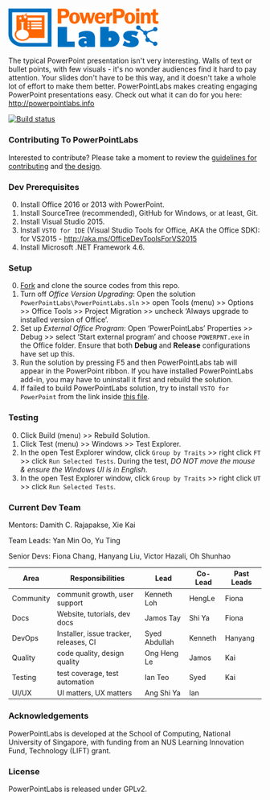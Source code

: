 <img src="https://raw.githubusercontent.com/PowerPointLabs/PowerPointLabs-Installer/master/PowerPointLabsInstaller/PowerPointLabsInstallerUi/Resources/logo.png" width='300'>

The typical PowerPoint presentation isn't very interesting. Walls of text or bullet points, with few visuals - it's no wonder audiences find it hard to pay attention.
Your slides don't have to be this way, and it doesn't take a whole lot of effort to make them better.
PowerPointLabs makes creating engaging PowerPoint presentations easy. Check out what it can do for you here: http://powerpointlabs.info

[![Build status](https://img.shields.io/appveyor/ci/kai33/powerpointlabs/master.svg)](https://ci.appveyor.com/project/kai33/powerpointlabs)

### Contributing To PowerPointLabs
Interested to contribute? Please take a moment to review the [guidelines for contributing](https://github.com/PowerPointLabs/powerpointlabs/blob/master/doc/CONTRIBUTING.md) and [the design](https://github.com/PowerPointLabs/PowerPointLabs/blob/master/doc/SoftwareDesign.md).

### Dev Prerequisites
0. Install Office 2016 or 2013 with PowerPoint.
1. Install SourceTree (recommended), GitHub for Windows, or at least, Git.
2. Install Visual Studio 2015.
3. Install `VSTO for IDE` (Visual Studio Tools for Office, AKA the Office SDK):<br>
   for VS2015 - http://aka.ms/OfficeDevToolsForVS2015<br>
4. Install Microsoft .NET Framework 4.6.

### Setup
0. [Fork](http://help.github.com/fork-a-repo/) and clone the source codes from this repo.
1. Turn off *Office Version Upgrading*: Open the solution `PowerPointLabs\PowerPointLabs.sln` >> open Tools (menu) >> Options >> Office Tools >> Project Migration >> uncheck ‘Always upgrade to installed version of Office’.
2. Set up *External Office Program*: Open ‘PowerPointLabs’ Properties >> Debug >> select ‘Start external program’ and choose `POWERPNT.exe` in the Office folder. Ensure that both **Debug** and **Release** configurations have set up this.
3. Run the solution by pressing F5 and then PowerPointLabs tab will appear in the PowerPoint ribbon. If you have installed PowerPointLabs add-in, you may have to uninstall it first and rebuild the solution.
4. If failed to build PowerPointLabs solution, try to install `VSTO for PowerPoint` from the link inside [this file](https://github.com/PowerPointLabs/PowerPointLabs-Website/blob/master/vsto-redirect.html).

### Testing
0. Click Build (menu) >> Rebuild Solution.
1. Click Test (menu) >> Windows >> Test Explorer. 
2. In the open Test Explorer window, click `Group by Traits` >> right click `FT` >> click `Run Selected Tests`. During the test, *DO NOT move the mouse & ensure the Windows UI is in English*.
3. In the open Test Explorer window, click `Group by Traits` >> right click `UT` >> click `Run Selected Tests`.

### Current Dev Team

Mentors: Damith C. Rajapakse, Xie Kai

Team Leads: Yan Min Oo, Yu Ting

Senior Devs: Fiona Chang, Hanyang Liu, Victor Hazali, Oh Shunhao 

Area | Responsibilities | Lead | Co-Lead | Past Leads
-----|------------------|------|---------|-----|
Community | communit growth, user support | Kenneth Loh | HengLe | Fiona |
Docs | Website, tutorials, dev docs | Jamos Tay | Shi Ya | Fiona|
DevOps | Installer, issue tracker, releases, CI | Syed Abdullah | Kenneth | Hanyang|
Quality | code quality, design quality | Ong Heng Le | Jamos | Kai|
Testing | test coverage, test automation | Ian Teo | Syed | Kai|
UI/UX | UI matters, UX matters | Ang Shi Ya | Ian | |

### Acknowledgements
PowerPointLabs is developed at the School of Computing, National University of Singapore, with funding from an NUS Learning Innovation Fund, Technology (LIFT) grant.

### License
PowerPointLabs is released under GPLv2.
